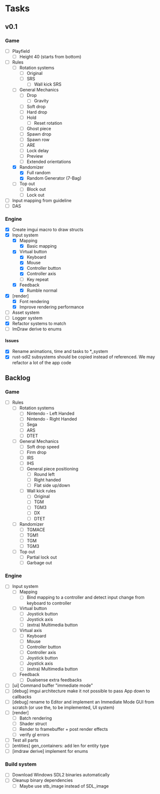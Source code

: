 # Tasks

## v0.1

### Game

- [ ] Playfield
  - [ ] Height 40 (starts from bottom)
- [ ] Rules
  - [ ] Rotation systems
    - [ ] Original
    - [ ] SRS
      - [ ] Wall kick SRS
  - [ ] General Mechanics
    - [ ] Drop
      - [ ] Gravity
    - [ ] Soft drop
    - [ ] Hard drop
    - [ ] Hold
      - [ ] Reset rotation
    - [ ] Ghost piece
    - [ ] Spawn drop
    - [ ] Spawn row
    - [ ] ARE
    - [ ] Lock delay
    - [ ] Preview
    - [ ] Extended orientations
  - [x] Randomizer
    - [x] Full random
    - [x] Random Generator (7-Bag)
  - [ ] Top out
    - [ ] Block out
    - [ ] Lock out
- [ ] Input mapping from guideline
- [ ] DAS

### Engine

- [x] Create imgui macro to draw structs
- [x] Input system
  - [x] Mapping
    - [x] Basic mapping
  - [x] Virtual button
    - [x] Keyboard
    - [x] Mouse
    - [x] Controller button
    - [x] Controller axis
    - [ ] Key repeat
  - [x] Feedback
    - [x] Rumble normal
- [x] [render]
  - [x] Font rendering
  - [x] Improve rendering performance
- [ ] Asset system
- [ ] Logger system
- [x] Refactor systems to match
- [ ] ImDraw derive to enums

#### Issues

- [x] Rename animations, time and tasks to *_system
- [x] rust-sdl2 subsystems should be copied instead of referenced. We may refactor a lot of the app
    code

## Backlog

### Game

- [ ] Rules
  - [ ] Rotation systems
    - [ ] Nintendo - Left Handed
    - [ ] Nintendo - Right Handed
    - [ ] Sega
    - [ ] ARS
    - [ ] DTET
  - [ ] General Mechanics
    - [ ] Soft drop speed
    - [ ] Firm drop
    - [ ] IRS
    - [ ] IHS
    - [ ] General piece positioning
      - [ ] Round left
      - [ ] Right handed
      - [ ] Flat side up/down
    - [ ] Wall kick rules
      - [ ] Original
      - [ ] TGM
      - [ ] TGM3
      - [ ] DX
      - [ ] DTET
  - [ ] Randomizer
    - [ ] TGMACE
    - [ ] TGM1
    - [ ] TGM
    - [ ] TGM3
  - [ ] Top out
    - [ ] Partial lock out
    - [ ] Garbage out

### Engine

- [ ] Input system
  - [ ] Mapping
    - [ ] Bind mapping to a controller and detect input change from keyboard to controller
  - [ ] Virtual button
    - [ ] Joystick button
    - [ ] Joystick axis
    - [ ] (extra) Multimedia button
  - [ ] Virtual axis
    - [ ] Keyboard
    - [ ] Mouse
    - [ ] Controller button
    - [ ] Controller axis
    - [ ] Joystick button
    - [ ] Joystick axis
    - [ ] (extra) Multimedia button
  - [ ] Feedback
    - [ ] Dualsense extra feedbacks
- [ ] [ui] Command buffer "immediate mode"
- [ ] [debug] imgui architecture make it not possible to pass App down to callbacks
- [ ] [debug] rename to Editor and implement an Immediate Mode GUI from scratch (or use the, to be
    implemented, UI system)
- [ ] [render]
  - [ ] Batch rendering
  - [ ] Shader struct
  - [ ] Render to framebuffer + post render effects
  - [ ] verify gl errors
- [ ] Test all parts
- [ ] [entities] gen_containers: add len for entity type
- [ ] [imdraw derive] implement for enums

### Build system

- [ ] Download Windows SDL2 binaries automatically
- [ ] Cleanup binary dependencies
  - [ ] Maybe use stb_image instead of SDL_image
